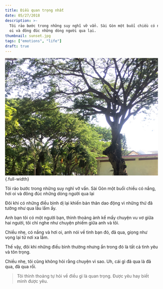 ```yaml
---
title: Điều quan trọng nhất
date: 05/27/2018
description: >-
  Tôi rảo bước trong những suy nghĩ vỡ vẩn. Sài Gòn một buổi chiều có nắng, hơi
  oi và đông đúc những dòng người qua lại.
thumbnail: sunset.jpg
tags: ["emotions", "life"]
draft: true
---
```

!["Sunset at Quang Trung Software City."](./sunset.jpg){.full-width}

Tôi rảo bước trong những suy nghĩ vỡ vẩn. Sài Gòn một buổi chiều có nắng, hơi oi và đông đúc những dòng người qua lại

Đôi khi có những điều bình dị lại khiến bản thân dao động vì những thứ đã tưởng như qua lâu lắm ấy.

Anh bạn tôi có một người bạn, thỉnh thoảng ảnh kể mấy chuyện vu vơ giữa hai người, tôi chỉ nghe như chuyện phiếm giữa anh và tôi.

Chiều nhẹ, có nắng và hơi oi, anh nói về tình bạn đó, đã qua, giọng như vọng lại từ nơi xa lắm.

Thế vậy, đôi khi những điều bình thường nhưng ẩn trong đó là tất cả tình yêu và tôn trọng.

Chiều nhẹ, tôi cũng không hỏi rằng chuyện vì sao. Uh, cái gì đã qua là đã qua, đã qua rồi.

> Tôi thỉnh thoảng tự hỏi về điều gì là quan trọng. Được yêu hay biết mình được yêu.
